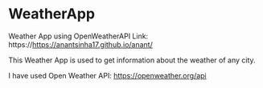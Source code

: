 # WeatherApp
Weather App using OpenWeatherAPI
Link: https://https://anantsinha17.github.io/anant/

This Weather App is used to get information about the weather of any city.

I have used Open Weather API: https://openweather.org/api
